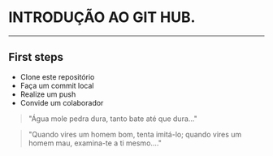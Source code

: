# INTRODUÇÃO AO GIT HUB.
---
## First steps
-  Clone este repositório
-  Faça um commit local
-  Realize um push
-  Convide um colaborador


  > "Água mole pedra dura, tanto bate até que dura..."
  
  > "Quando vires um homem bom, tenta imitá-lo; quando vires um homem mau, examina-te a ti mesmo...."